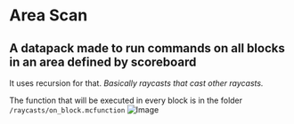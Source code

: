 # Area Scan

## A datapack made to run commands on all blocks in an area defined by scoreboard
It uses recursion for that. _Basically raycasts that cast other raycasts._

The function that will be executed in every block is in the folder `/raycasts/on_block.mcfunction`
![Image](https://cdn.discordapp.com/attachments/1076488067340312638/1076501852545372220/image.png "Scan cube visualized with particles")

